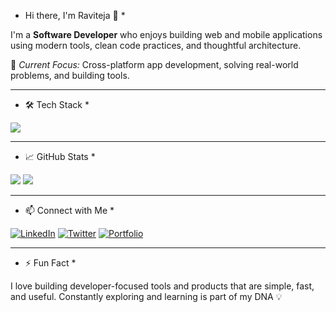 * Hi there, I'm Raviteja 👋 *

I'm a **Software Developer** who enjoys building web and mobile applications using modern tools, clean code practices, and thoughtful architecture.

🚀 *Current Focus:* Cross-platform app development, solving real-world problems, and building tools.

---

* 🛠️ Tech Stack *

<p align="left">
  <img src="https://skillicons.dev/icons?i=js,ts,react,remix,vue,reactnative,expo,nodejs,express,nest,html,css,tailwind,postgres,mongodb,mysql,prisma,typeorm" />
</p>

---

* 📈 GitHub Stats *

<p align="left">
  <img src="https://github-readme-stats.vercel.app/api?username=ravitejas-tech&show_icons=true&theme=radical" />
  <img src="https://github-readme-streak-stats.herokuapp.com/?user=ravitejas-tech&theme=radical" />
</p>

---

* 📫 Connect with Me *

[![LinkedIn](https://img.shields.io/badge/LinkedIn-%230077B5.svg?style=for-the-badge&logo=linkedin&logoColor=white)](https://www.linkedin.com/in/raviteja-salva-8a1464272/)
[![Twitter](https://img.shields.io/badge/Twitter-%231DA1F2.svg?style=for-the-badge&logo=twitter&logoColor=white)](https://twitter.com/YOUR-HANDLE)
[![Portfolio](https://img.shields.io/badge/Portfolio-%23FF5722.svg?style=for-the-badge&logo=web&logoColor=white)](https://your-website.com)

---

* ⚡ Fun Fact *

I love building developer-focused tools and products that are simple, fast, and useful. Constantly exploring and learning is part of my DNA 💡
